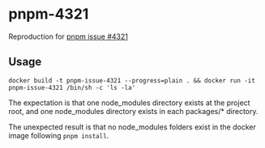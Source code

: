 # pnpm-4321

Reproduction for [pnpm issue #4321](https://github.com/pnpm/pnpm/issues/4321)

## Usage

`docker build -t pnpm-issue-4321 --progress=plain . && docker run -it pnpm-issue-4321 /bin/sh -c 'ls -la'` 


The expectation is that one node_modules directory exists at the project root, and one node_modules directory exists in each packages/* directory.

The unexpected result is that no node_modules folders exist in the docker image following `pnpm install`.
